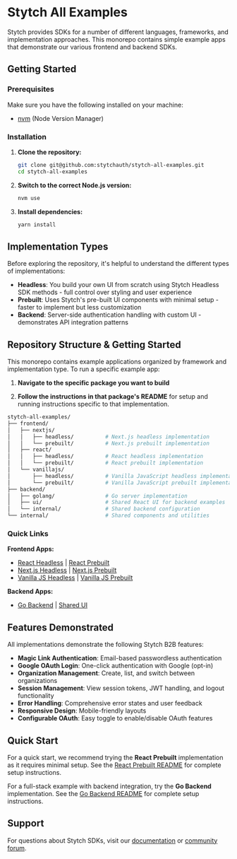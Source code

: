 # Stytch All Examples

Stytch provides SDKs for a number of different languages, frameworks, and implementation approaches. This monorepo contains simple example apps that demonstrate our various frontend and backend SDKs.

## Getting Started

### Prerequisites

Make sure you have the following installed on your machine:

- [nvm](https://github.com/nvm-sh/nvm?tab=readme-ov-file#installing-and-updating) (Node Version Manager)

### Installation

1. **Clone the repository:**

   ```bash
   git clone git@github.com:stytchauth/stytch-all-examples.git
   cd stytch-all-examples
   ```

2. **Switch to the correct Node.js version:**

   ```bash
   nvm use
   ```

3. **Install dependencies:**
   ```bash
   yarn install
   ```

## Implementation Types

Before exploring the repository, it's helpful to understand the different types of implementations:

- **Headless**: You build your own UI from scratch using Stytch Headless SDK methods - full control over styling and user experience
- **Prebuilt**: Uses Stytch's pre-built UI components with minimal setup - faster to implement but less customization
- **Backend**: Server-side authentication handling with custom UI - demonstrates API integration patterns

## Repository Structure & Getting Started

This monorepo contains example applications organized by framework and implementation type. To run a specific example app:

1. **Navigate to the specific package you want to build**

2. **Follow the instructions in that package's README** for setup and running instructions specific to that implementation.

```bash
stytch-all-examples/
├── frontend/
│   ├── nextjs/
│   │   ├── headless/          # Next.js headless implementation
│   │   └── prebuilt/          # Next.js prebuilt implementation
│   ├── react/
│   │   ├── headless/          # React headless implementation
│   │   └── prebuilt/          # React prebuilt implementation
│   └── vanillajs/
│       ├── headless/          # Vanilla JavaScript headless implementation
│       └── prebuilt/          # Vanilla JavaScript prebuilt implementation
├── backend/
│   ├── golang/                # Go server implementation
│   ├── ui/                    # Shared React UI for backend examples
│   └── internal/              # Shared backend configuration
└── internal/                  # Shared components and utilities
```

### Quick Links

**Frontend Apps:**

- [React Headless](frontend/react/headless/) | [React Prebuilt](frontend/react/prebuilt/)
- [Next.js Headless](frontend/nextjs/headless/) | [Next.js Prebuilt](frontend/nextjs/prebuilt/)
- [Vanilla JS Headless](frontend/vanillajs/headless/) | [Vanilla JS Prebuilt](frontend/vanillajs/prebuilt/)

**Backend Apps:**

- [Go Backend](backend/golang/) | [Shared UI](backend/ui/)

## Features Demonstrated

All implementations demonstrate the following Stytch B2B features:

- **Magic Link Authentication**: Email-based passwordless authentication
- **Google OAuth Login**: One-click authentication with Google (opt-in)
- **Organization Management**: Create, list, and switch between organizations
- **Session Management**: View session tokens, JWT handling, and logout functionality
- **Error Handling**: Comprehensive error states and user feedback
- **Responsive Design**: Mobile-friendly layouts
- **Configurable OAuth**: Easy toggle to enable/disable OAuth features

## Quick Start

For a quick start, we recommend trying the **React Prebuilt** implementation as it requires minimal setup. See the [React Prebuilt README](frontend/react/prebuilt/README.md) for complete setup instructions.

For a full-stack example with backend integration, try the **Go Backend** implementation. See the [Go Backend README](backend/golang/README.md) for complete setup instructions.

## Support

For questions about Stytch SDKs, visit our [documentation](https://stytch.com/docs) or [community forum](https://community.stytch.com/).
